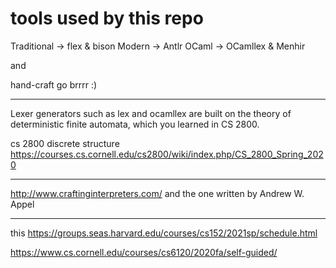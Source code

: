 
# tools used by this repo

Traditional -> flex & bison
Modern -> Antlr
OCaml -> OCamllex & Menhir

and

hand-craft go brrrr :)

---

Lexer generators such as lex and ocamllex are built on the theory of deterministic finite automata, which you learned in CS 2800.

cs 2800 discrete structure
<https://courses.cs.cornell.edu/cs2800/wiki/index.php/CS_2800_Spring_2020>


---

http://www.craftinginterpreters.com/
and
the one written by Andrew W. Appel

---

this https://groups.seas.harvard.edu/courses/cs152/2021sp/schedule.html

https://www.cs.cornell.edu/courses/cs6120/2020fa/self-guided/